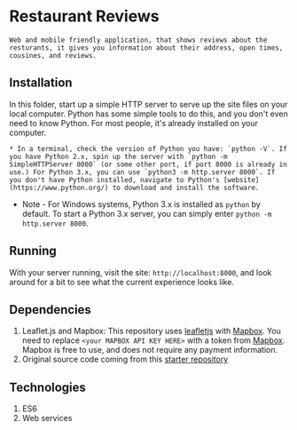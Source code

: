 # Restaurant Reviews
    Web and mobile friendly application, that shows reviews about the resturants, it gives you information about their address, open times, cousines, and reviews. 

## Installation

 In this folder, start up a simple HTTP server to serve up the site files on your local computer. Python has some simple tools to do this, and you don't even need to know Python. For most people, it's already installed on your computer.

    * In a terminal, check the version of Python you have: `python -V`. If you have Python 2.x, spin up the server with `python -m SimpleHTTPServer 8000` (or some other port, if port 8000 is already in use.) For Python 3.x, you can use `python3 -m http.server 8000`. If you don't have Python installed, navigate to Python's [website](https://www.python.org/) to download and install the software.
   * Note -  For Windows systems, Python 3.x is installed as `python` by default. To start a Python 3.x server, you can simply enter `python -m http.server 8000`.

 ## Running  
With your server running, visit the site: `http://localhost:8000`, and look around for a bit to see what the current experience looks like.

## Dependencies
1. Leaflet.js and Mapbox:
    This repository uses [leafletjs](https://leafletjs.com/) with [Mapbox](https://www.mapbox.com/). You need to replace `<your MAPBOX API KEY HERE>` with a token from [Mapbox](https://www.mapbox.com/). Mapbox is free to use, and does not require any payment information.
2. Original source code coming from this [starter repository](https://github.com/udacity/mws-restaurant-stage-1)

## Technologies    
1. ES6
2. Web services    
